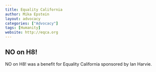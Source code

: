 ```yaml
---
title: Equality California
author: Mika Epstein
layout: advocacy
categories: ["Advocacy"]
tags: [Humanity]
website: http://eqca.org
---
```


## NO on H8!

NO on H8! was a benefit for Equality California sponsored by Ian Harvie.
